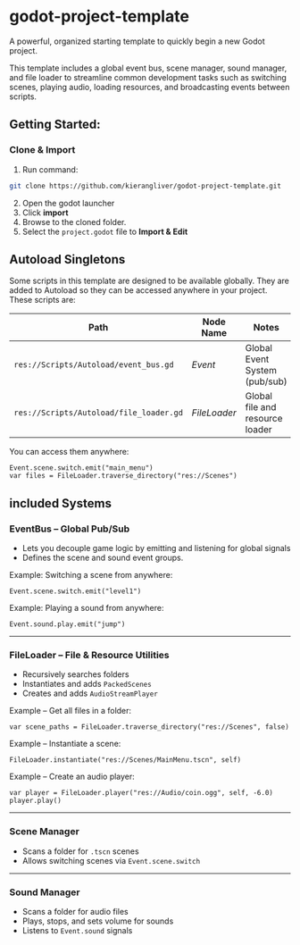 # godot-project-template
A powerful, organized starting template to quickly begin a new Godot project.

This template includes a global event bus, scene manager, sound manager, and file loader to streamline common development tasks such as switching scenes, playing audio, loading resources, and broadcasting events between scripts.

## Getting Started:
### Clone & Import
1. Run command:
```bash
git clone https://github.com/kierangliver/godot-project-template.git
```
2. Open the godot launcher
3. Click **import**
4. Browse to the cloned folder.
5. Select the `project.godot` file to **Import & Edit**

## Autoload Singletons

Some scripts in this template are designed to be available globally. They are added to Autoload so they can be accessed anywhere in your project. These scripts are:

| Path                                    | Node Name    | Notes                           |
|-----------------------------------------|--------------|---------------------------------|
| `res://Scripts/Autoload/event_bus.gd`   | *Event*      | Global Event System (pub/sub)   |
| `res://Scripts/Autoload/file_loader.gd` | *FileLoader* | Global file and resource loader |

You can access them anywhere:
```gdscript
Event.scene.switch.emit("main_menu")
var files = FileLoader.traverse_directory("res://Scenes")
```

## included Systems

### EventBus – Global Pub/Sub
* Lets you decouple game logic by emitting and listening for global signals
* Defines the scene and sound event groups.

Example: Switching a scene from anywhere:
```gdscript
Event.scene.switch.emit("level1")
```
Example: Playing a sound from anywhere:
```gdscript
Event.sound.play.emit("jump")
```
---
### FileLoader – File & Resource Utilities
* Recursively searches folders
* Instantiates and adds `PackedScenes`
* Creates and adds `AudioStreamPlayer`
  
Example – Get all files in a folder:
```gdscript
var scene_paths = FileLoader.traverse_directory("res://Scenes", false)
```
Example – Instantiate a scene:
```gdscript
FileLoader.instantiate("res://Scenes/MainMenu.tscn", self)
```
Example – Create an audio player:
```gdscript
var player = FileLoader.player("res://Audio/coin.ogg", self, -6.0)
player.play()
```
---
### Scene Manager
* Scans a folder for `.tscn` scenes
* Allows switching scenes via `Event.scene.switch`
---
### Sound Manager
* Scans a folder for audio files
* Plays, stops, and sets volume for sounds
* Listens to `Event.sound` signals

